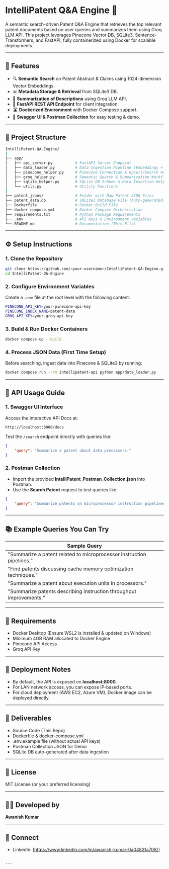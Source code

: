 # IntelliPatent Q\&A Engine 🚀

A semantic search-driven Patent Q\&A Engine that retrieves the top relevant patent documents based on user queries and summarizes them using Groq LLM API. This project leverages Pinecone Vector DB, SQLite3, Sentence-Transformers, and FastAPI, fully containerized using Docker for scalable deployments.

---

## 🌟 Features

* 🔍 **Semantic Search** on Patent Abstract & Claims using 1024-dimension Vector Embeddings.
* 📊 **Metadata Storage & Retrieval** from SQLite3 DB.
* 📝 **Summarization of Descriptions** using Groq LLM API.
* 🔢 **FastAPI REST API Endpoint** for client integration.
* 🛣️ **Dockerized Environment** with Docker Compose support.
* 🧰 **Swagger UI & Postman Collection** for easy testing & demo.

---

## 📁 Project Structure

```bash
IntelliPatent-QA-Engine/
|
├── app/
│   ├── api_server.py          # FastAPI Server Endpoint
│   ├── data_loader.py         # Data Ingestion Pipeline (Embeddings + Pinecone + SQLite)
│   ├── pinecone_helper.py     # Pinecone Connection & Upsert/Search Helpers
│   ├── groq_helper.py         # Semantic Search & Summarization Workflow
│   ├── sqlite_helper.py       # SQLite DB Schema & Data Insertion Helpers
│   └── utils.py               # Utility Functions
|
├── patent_jsons/              # Folder with Raw Patent JSON Files
├── patent_data.db             # SQLite3 Database File (Auto-generated)
├── Dockerfile                 # Docker Build File
├── docker-compose.yml         # Docker Compose Orchestration
├── requirements.txt           # Python Package Requirements
├── .env                       # API Keys & Environment Variables
└── README.md                  # Documentation (This File)
```

---

## ⚙️ Setup Instructions

### 1. Clone the Repository

```bash
git clone https://github.com/<your-username>/IntelliPatent-QA-Engine.git
cd IntelliPatent-QA-Engine
```

### 2. Configure Environment Variables

Create a `.env` file at the root level with the following content:

```bash
PINECONE_API_KEY=your-pinecone-api-key
PINECONE_INDEX_NAME=patent-data
GROQ_API_KEY=your-groq-api-key
```

### 3. Build & Run Docker Containers

```bash
docker compose up --build
```

### 4. Process JSON Data (First Time Setup)

Before searching, ingest data into Pinecone & SQLite3 by running:

```bash
docker compose run --rm intellipatent-api python app/data_loader.py
```

---

## 🤕 API Usage Guide

### 1. Swagger UI Interface

Access the interactive API Docs at:

```
http://localhost:8000/docs
```

Test the `/search` endpoint directly with queries like:

```json
{
    "query": "Summarize a patent about data processors."
}
```

### 2. Postman Collection

* Import the provided **IntelliPatent\_Postman\_Collection.json** into Postman.
* Use the **Search Patent** request to test queries like:

```json
{
    "query": "Summarize patents on microprocessor instruction pipelines."
}
```

---

## 📚 Example Queries You Can Try

| Sample Query                                                          |
| --------------------------------------------------------------------- |
| "Summarize a patent related to microprocessor instruction pipelines." |
| "Find patents discussing cache memory optimization techniques."       |
| "Summarize a patent about execution units in processors."             |
| "Summarize patents describing instruction throughput improvements."   |

---

## 🔹 Requirements

* Docker Desktop (Ensure WSL2 is installed & updated on Windows)
* Minimum 4GB RAM allocated to Docker Engine
* Pinecone API Access
* Groq API Key

---

## 📅 Deployment Notes

* By default, the API is exposed on **localhost:8000**.
* For LAN network access, you can expose IP-based ports.
* For cloud deployment (AWS EC2, Azure VM), Docker image can be deployed directly.

---

## 📁 Deliverables

* Source Code (This Repo)
* Dockerfile & docker-compose.yml
* .env.example file (without actual API keys)
* Postman Collection JSON for Demo
* SQLite DB auto-generated after data ingestion

---

## 🔹 License

MIT License (or your preferred licensing)

---

## 👨‍💻 Developed by

**Awanish Kumar**

---

## 📍 Connect

* LinkedIn: \[https://www.linkedin.com/in/awanish-kumar-0a04831a708/]

```

---

```
